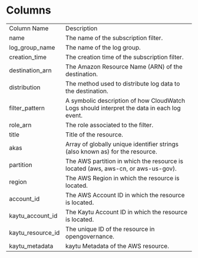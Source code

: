 # Columns  

<table>
	<tr><td>Column Name</td><td>Description</td></tr>
	<tr><td>name</td><td>The name of the subscription filter.</td></tr>
	<tr><td>log_group_name</td><td>The name of the log group.</td></tr>
	<tr><td>creation_time</td><td>The creation time of the subscription filter.</td></tr>
	<tr><td>destination_arn</td><td>The Amazon Resource Name (ARN) of the destination.</td></tr>
	<tr><td>distribution</td><td>The method used to distribute log data to the destination.</td></tr>
	<tr><td>filter_pattern</td><td>A symbolic description of how CloudWatch Logs should interpret the data in each log event.</td></tr>
	<tr><td>role_arn</td><td>The role associated to the filter.</td></tr>
	<tr><td>title</td><td>Title of the resource.</td></tr>
	<tr><td>akas</td><td>Array of globally unique identifier strings (also known as) for the resource.</td></tr>
	<tr><td>partition</td><td>The AWS partition in which the resource is located (aws, aws-cn, or aws-us-gov).</td></tr>
	<tr><td>region</td><td>The AWS Region in which the resource is located.</td></tr>
	<tr><td>account_id</td><td>The AWS Account ID in which the resource is located.</td></tr>
	<tr><td>kaytu_account_id</td><td>The Kaytu Account ID in which the resource is located.</td></tr>
	<tr><td>kaytu_resource_id</td><td>The unique ID of the resource in opengovernance.</td></tr>
	<tr><td>kaytu_metadata</td><td>kaytu Metadata of the AWS resource.</td></tr>
</table>